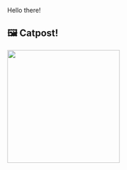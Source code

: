 Hello there!



## 🖼️ Catpost!

<sub>
    <img src="https://cdn2.thecatapi.com/images/663.jpg" height="256">
</sub>

